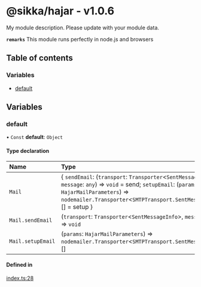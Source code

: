 # @sikka/hajar - v1.0.6

My module description. Please update with your module data.

**`remarks`**
This module runs perfectly in node.js and browsers

## Table of contents

### Variables

- [default](API.md#default)

## Variables

### default

• `Const` **default**: `Object`

#### Type declaration

| Name | Type |
| :------ | :------ |
| `Mail` | { `sendEmail`: (`transport`: `Transporter`<`SentMessageInfo`\>, `message`: `any`) => `void` = send; `setupEmail`: (`params`: `HajarMailParameters`) => `nodemailer.Transporter`<`SMTPTransport.SentMessageInfo`\>[] = setup } |
| `Mail.sendEmail` | (`transport`: `Transporter`<`SentMessageInfo`\>, `message`: `any`) => `void` |
| `Mail.setupEmail` | (`params`: `HajarMailParameters`) => `nodemailer.Transporter`<`SMTPTransport.SentMessageInfo`\>[] |

#### Defined in

[index.ts:28](https://github.com/sikka-software/Hajar/blob/5dceef5/src/ts/index.ts#L28)
